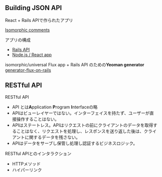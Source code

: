 ## Building JSON API
React + Rails APIで作られたアプリ

[Isomorphic comments](http://isomorphic-comments.alexfedoseev.com/)

アプリの構成
 - [Rails API](https://github.com/alexfedoseev/isomorphic-comments-api)
 - [Node.js / React app](https://github.com/alexfedoseev/isomorphic-comments-app)

isomorphic/universal Flux app + Rails API のための**Yeoman generator**
[generator-flux-on-rails](https://github.com/alexfedoseev/generator-flux-on-rails)

## RESTful API
RESTful API
- API とは**A**pplication **P**rogram **I**nterfaceの略
- APIはビューレイヤーではない。インターフェイスを持たず、ユーザーが直接操作することはない。
- APIはステートレス。APIはリクエストの前にクライアントのデータを取得することはなく、リクエストを処理し、レスポンスを送り返した後は、クライアントに関するデータを残さない。
- APIはデータをサーブし保管し処理し認証するビジネスロジック。

RESTful APIとのインタラクション
- HTTPメソッド
- ハイパーリンク
